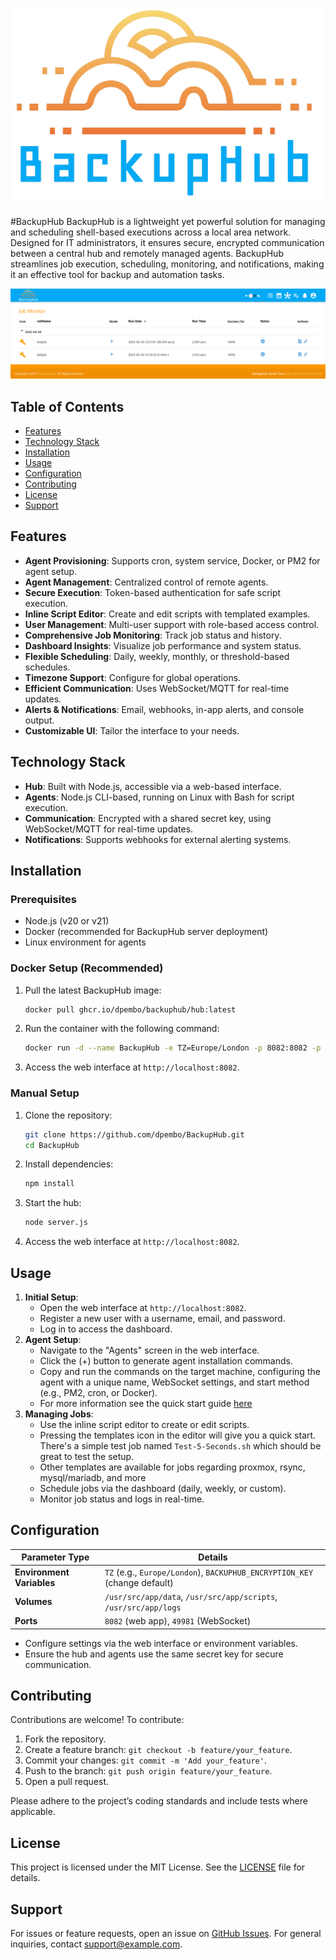 ![image info](./public/images/BackupHubColorBlue.png)

#BackupHub
BackupHub is a lightweight yet powerful solution for managing and scheduling shell-based executions across a local area network. Designed for IT administrators, it ensures secure, encrypted communication between a central hub and remotely managed agents. BackupHub streamlines job execution, scheduling, monitoring, and notifications, making it an effective tool for backup and automation tasks.

![BackupHub Screenshot](https://github.com/dpembo/BackupHub/blob/main/docs/screens/job-monitor.png?raw=true)

## Table of Contents
- [Features](#features)
- [Technology Stack](#technology-stack)
- [Installation](#installation)
- [Usage](#usage)
- [Configuration](#configuration)
- [Contributing](#contributing)
- [License](#license)
- [Support](#support)

## Features
- **Agent Provisioning**: Supports cron, system service, Docker, or PM2 for agent setup.
- **Agent Management**: Centralized control of remote agents.
- **Secure Execution**: Token-based authentication for safe script execution.
- **Inline Script Editor**: Create and edit scripts with templated examples.
- **User Management**: Multi-user support with role-based access control.
- **Comprehensive Job Monitoring**: Track job status and history.
- **Dashboard Insights**: Visualize job performance and system status.
- **Flexible Scheduling**: Daily, weekly, monthly, or threshold-based schedules.
- **Timezone Support**: Configure for global operations.
- **Efficient Communication**: Uses WebSocket/MQTT for real-time updates.
- **Alerts & Notifications**: Email, webhooks, in-app alerts, and console output.
- **Customizable UI**: Tailor the interface to your needs.

## Technology Stack
- **Hub**: Built with Node.js, accessible via a web-based interface.
- **Agents**: Node.js CLI-based, running on Linux with Bash for script execution.
- **Communication**: Encrypted with a shared secret key, using WebSocket/MQTT for real-time updates.
- **Notifications**: Supports webhooks for external alerting systems.

## Installation
### Prerequisites
- Node.js (v20 or v21)
- Docker (recommended for BackupHub server deployment)
- Linux environment for agents

### Docker Setup (Recommended)
1. Pull the latest BackupHub image:
   ```bash
   docker pull ghcr.io/dpembo/backuphub/hub:latest
   ```
2. Run the container with the following command:
   ```bash
   docker run -d --name BackupHub -e TZ=Europe/London -p 8082:8082 -p 49981:49981 --restart unless-stopped -v /custom/BackupHub/data:/usr/src/app/data -v /custom/BackupHub/scripts:/usr/src/app/scripts -v /custom/BackupHub/logs:/usr/src/app/logs ghcr.io/dpembo/backuphub/hub:latest
   ```
3. Access the web interface at `http://localhost:8082`.

### Manual Setup
1. Clone the repository:
   ```bash
   git clone https://github.com/dpembo/BackupHub.git
   cd BackupHub
   ```
2. Install dependencies:
   ```bash
   npm install
   ```
3. Start the hub:
   ```bash
   node server.js
   ```
4. Access the web interface at `http://localhost:8082`.

## Usage
1. **Initial Setup**:
   - Open the web interface at `http://localhost:8082`.
   - Register a new user with a username, email, and password.
   - Log in to access the dashboard.
2. **Agent Setup**:
   - Navigate to the "Agents" screen in the web interface.
   - Click the (+) button to generate agent installation commands.
   - Copy and run the commands on the target machine, configuring the agent with a unique name, WebSocket settings, and start method (e.g., PM2, cron, or Docker).
   - For more information see the quick start guide  [here](https://github.com/dpembo/BackupHub/blob/main/docs/installation.md)
3. **Managing Jobs**:
   - Use the inline script editor to create or edit scripts.
   - Pressing the templates icon in the editor will give you a quick start.  There's a simple test job named ```Test-5-Seconds.sh``` which should be great to test the setup.
   - Other templates are available for jobs regarding proxmox, rsync, mysql/mariadb, and more
   - Schedule jobs via the dashboard (daily, weekly, or custom).
   - Monitor job status and logs in real-time.

## Configuration
| **Parameter Type**       | **Details**                                                                 |
|--------------------------|-----------------------------------------------------------------------------|
| **Environment Variables**| `TZ` (e.g., `Europe/London`), `BACKUPHUB_ENCRYPTION_KEY` (change default)   |
| **Volumes**              | `/usr/src/app/data`, `/usr/src/app/scripts`, `/usr/src/app/logs`           |
| **Ports**                | `8082` (web app), `49981` (WebSocket)                                      |

- Configure settings via the web interface or environment variables.
- Ensure the hub and agents use the same secret key for secure communication.

## Contributing
Contributions are welcome! To contribute:
1. Fork the repository.
2. Create a feature branch: `git checkout -b feature/your_feature`.
3. Commit your changes: `git commit -m 'Add your_feature'`.
4. Push to the branch: `git push origin feature/your_feature`.
5. Open a pull request.

Please adhere to the project’s coding standards and include tests where applicable.

## License
This project is licensed under the MIT License. See the [LICENSE](https://github.com/dpembo/BackupHub/blob/main/LICENSE) file for details.

## Support
For issues or feature requests, open an issue on [GitHub Issues](https://github.com/dpembo/BackupHub/issues). For general inquiries, contact [support@example.com](mailto:support@example.com).
